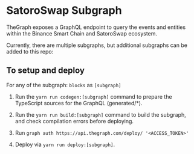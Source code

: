 # SatoroSwap Subgraph

TheGraph exposes a GraphQL endpoint to query the events and entities within the Binance Smart Chain and SatoroSwap ecosystem.

Currently, there are multiple subgraphs, but additional subgraphs can be added to this repo:


## To setup and deploy

For any of the subgraph: `blocks` as `[subgraph]`

1. Run the `yarn run codegen:[subgraph]` command to prepare the TypeScript sources for the GraphQL (generated/*).

2. Run the `yarn run build:[subgraph]` command to build the subgraph, and check compilation errors before deploying.

3. Run `graph auth https://api.thegraph.com/deploy/ '<ACCESS_TOKEN>'`

4. Deploy via `yarn run deploy:[subgraph]`.
